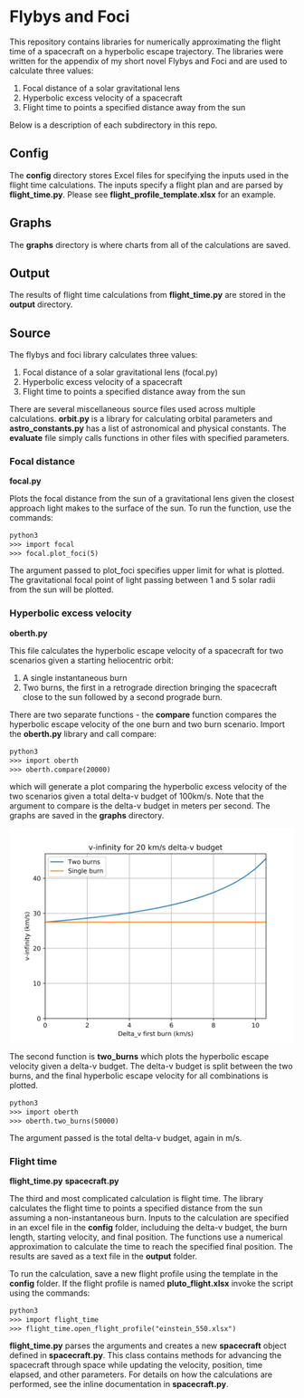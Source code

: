 # Flybys and Foci
This repository contains libraries for numerically approximating the flight
time of a spacecraft on a hyperbolic escape trajectory. The libraries were
written for the appendix of my short novel Flybys and Foci and are used
to calculate three values:

1. Focal distance of a solar gravitational lens
2. Hyperbolic excess velocity of a spacecraft
3. Flight time to points a specified distance away from the sun

Below is a description of each subdirectory in this repo.

## Config
The **config** directory stores Excel files for specifying the inputs
used in the flight time calculations. The inputs specify a flight plan and
are parsed by **flight_time.py**. Please see **flight_profile_template.xlsx**
for an example.

## Graphs
The **graphs** directory is where charts from all of the calculations are
saved.

## Output
The results of flight time calculations from **flight_time.py** are stored
in the **output** directory.

## Source
The flybys and foci library calculates three values:

1. Focal distance of a solar gravitational lens (focal.py)
2. Hyperbolic excess velocity of a spacecraft
3. Flight time to points a specified distance away from the sun

There are several miscellaneous source files used across multiple calculations.
**orbit.py** is a library for calculating orbital parameters and **astro_constants.py**
has a list of astronomical and physical constants. The **evaluate** file simply
calls functions in other files with specified parameters.

### Focal distance
**focal.py**

Plots the focal distance from the sun of a gravitational lens given the closest
approach light makes to the surface of the sun. To run the function, use the commands:

```
python3
>>> import focal
>>> focal.plot_foci(5)
```

The argument passed to plot_foci specifies upper limit for what is plotted. 
The gravitational focal point of light passing between 1 and 5 solar radii from the sun will be plotted. 

### Hyperbolic excess velocity
**oberth.py**

This file calculates the hyperbolic escape velocity of a spacecraft for two
scenarios given a starting heliocentric orbit:

1. A single instantaneous burn
2. Two burns, the first in a retrograde direction bringing the spacecraft
close to the sun followed by a second prograde burn.

There are two separate functions - the **compare** function compares the
hyperbolic escape velocity of the one burn and two burn scenario. Import 
the **oberth.py** library and call compare:

```
python3
>>> import oberth
>>> oberth.compare(20000)
```

which will generate a plot comparing the hyperbolic excess velocity of the
two scenarios given a total delta-v budget of 100km/s. Note that the argument
to compare is the delta-v budget in meters per second. The graphs are saved in
the **graphs** directory.


![Alt text](graphs/compare_20_kms.png?raw=true "20 km/s burn comparison")

The second function is **two_burns** which plots the hyperbolic escape
velocity given a delta-v budget. The delta-v budget is split between
the two burns, and the final hyperbolic escape velocity for all combinations
is plotted.

```
python3
>>> import oberth
>>> oberth.two_burns(50000)
```

The argument passed is the total delta-v budget, again in m/s.


### Flight time
**flight_time.py**
**spacecraft.py**

The third and most complicated calculation is flight time. The library
calculates the flight time to points a specified distance from the sun
assuming a non-instantaneous burn. Inputs to the calculation are specified
in an excel file in the **config** folder, includuing the delta-v budget,
the burn length, starting velocity, and final position. The functions
use a numerical approximation to calculate the time to reach the specified
final position. The results are saved as a text file in the **output**
folder.

To run the calculation, save a new flight profile using the template in
the **config** folder. If the flight profile is named **pluto_flight.xlsx**
invoke the script using the commands:

```
python3
>>> import flight_time
>>> flight_time.open_flight_profile("einstein_550.xlsx")
```

**flight_time.py** parses the arguments and creates a new **spacecraft** 
object defined in **spacecraft.py**. This class contains methods for 
advancing the spacecraft through space while updating the velocity, position,
time elapsed, and other parameters. For details on how the calculations
are performed, see the inline documentation in **spacecraft.py**.

